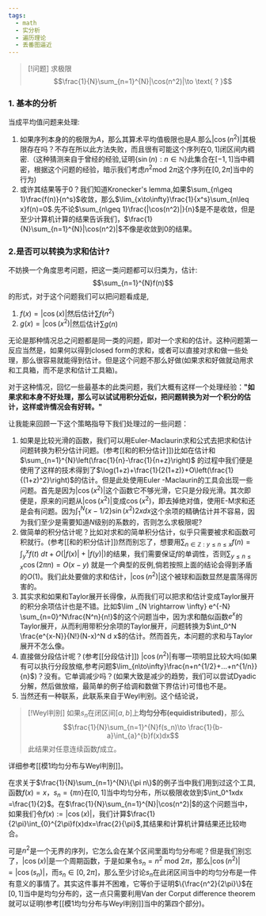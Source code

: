 ```yaml
---
tags:
  - math
  - 实分析
  - 遍历理论
  - 丢番图逼近
---
```


> [!问题]
>求极限
> $$\frac{1}{N}\sum_{n=1}^{N}|\cos(n^2)|\to \text{ ? }$$
> 

### 1. 基本的分析
当成平均值问题来处理:
1.  如果序列本身的的极限为$A$，那么其算术平均值极限也是$A$.那么$|\cos(n^2)|$其极限存在吗？不存在所以此方法失败，而且很有可能这个序列在$0,1]$闭区间内稠密.（这种猜测来自于曾经的经验,证明$\{\sin(n):n\in\mathbb{N}\}$此集合在$[-1,1]$当中稠密，根据这个问题的经验，暗示我们考虑$n^2\text{mod } 2\pi$这个序列在$[0,2\pi]$当中的行为)
2.  或许其结果等于0？我们知道Kronecker's lemma,如果$\sum_{n\geq 1}\frac{f(n)}{n^s}$收敛，那么$\lim_{x\to\infty}\frac{1}{x^s}\sum_{n\leq x}f(n)=0$.先不论$\sum_{n\geq 1}\frac{|\cos(n^2)|}{n}$是不是收敛，但是至少计算机计算的结果告诉我们，$\frac{1}{N}\sum_{n=1}^{N}|\cos(n^2)|$不像是收敛到0的结果。
### 2.是否可以转换为求和估计?
不妨换一个角度思考问题，把这一类问题都可以归类为，估计:
$$\sum_{n=1}^{N}f(n)$$的形式，对于这个问题我们可以把问题看成是,
1.  $f(x)=|\cos(x)|$然后估计$\sum f(n^2)$
2.  $g(x)=|\cos(x^2)|$然后估计$\sum g(n)$



无论是那种情况总之问题都是同一类的问题，即对一个求和的估计。这种问题第一反应当然是，如果何以得到closed form的求和，或者可以直接对求和做一些处理，那么很容易就能得到估计。但是这个问题不那么好做(如果求和好做就动用求和工具箱，而不是求和估计工具箱)。


对于这种情况，回忆一些最基本的此类问题，我们大概有这样一个处理经验：**"如果求和本身不好处理，那么可以试试用积分近似，把问题转换为对一个积分的估计，这样或许情况会有好转。"**

让我能来回顾一下这个策略指导下我们处理过的一些问题：

1.  如果是比较光滑的函数，我们可以用Euler-Maclaurin求和公式去把求和估计问题转换为积分估计问题。(参考[[和的积分估计]])比如在估计和$\sum_{n=1}^{N}\left(\frac{1}{n}-\frac{1}{n+z}\right)$ 的过程中我们便是使用了这样的技术得到了$\log(1+z)+\frac{1}{2(1+z)}+O\left(\frac{1}{(1+z)^2}\right)$的估计。但是此处使用Euler -Maclaurin的工具会出现一些问题。首先是因为$|\cos(x^2)|$这个函数它不够光滑，它只是分段光滑。其次即便是，原来的问题从$|\cos(x^2)|$变成$\cos(x^2)$，即去掉绝对值，使用E-M求和还是会有问题。因为$\int_{1}^{N}\{x-1/2\}\sin(x^2)2xdx$这个余项的精确估计并不容易，因为我们至少是需要知道$N$级别的系数的，否则怎么求极限呢?
2.  做简单的积分估计呢？比如对求和的简单积分估计，似乎只需要被求和函数可积就行。(参考[[和的积分估计]])然而别忘了，想要用$\sum_{n\in{\mathbb{Z}}:y\leq n\leq x}f(n)=\int_{y}^{x}f(t)\ dt+O(|f(x)|+|f(y)|)$的结果，我们需要保证$f$的单调性，否则$\sum_{y\leq n \le x}\cos(2\pi n)=O(x-y)$ 就是一个典型的反例,倘若按照上面的结论会得到矛盾的$O(1)$。我们此处要做的求和估计，$|\cos(n^2)|$这个被球和函数显然是震荡得厉害的。
3.  其实求和如果和Taylor展开长得像，从而我们可以把求和估计变成Taylor展开的积分余项估计也是不错。比如$\lim _{N \rightarrow \infty} e^{-N} \sum_{n=0}^N\frac{N^n}{n!}$的这个问题当中，因为求和酷似函数$e^x$的Taylor展开，从而利用带积分余项的Taylor展开，问题转换为$\int_0^N \frac{e^{x-N}}{N!}(N-x)^N d x$的估计。然而首先，本问题的求和与Taylor展开不怎么像。
4.  直接做分段估计呢？(参考[[分段估计]]) $|\cos(n^2)|$有哪一项明显比较大吗(如果有可以执行分段放缩,参考问题$\lim_{n\to\infty}\frac{n+n^{1/2}+...+n^{1/n}}{n}$)？没有。它单调减少吗？(如果大致是减少的趋势，我们可以尝试Dyadic分解，然后做放缩，最简单的例子给调和数做下界估计)可惜也不是。
5.  当然还有一种联系，此联系来自于Weyl判别。这个结论说，

> [!Weyl判别]
> 如果$s_n$在闭区间$[a,b]$上**均匀分布(equidistributed)**，那么$$\frac{1}{N}\sum_{n=1}^{N}f(s_n)\to
>     \frac{1}{b-a}\int_{a}^{b}f(x)dx$$此结果对任意连续函数$f$成立。

详细参考[[模1均匀分布与Weyl判别]]。

在求关于$\frac{1}{N}\sum_{n=1}^{N}\{\pi n\}$的例子当中我们用到过这个工具,函数$f(x)=x$，$s_n=\{\pi n\}$在$[0,1]$当中均匀分布，所以极限收敛到$\int_0^1xdx =\frac{1}{2}$。在$\frac{1}{N}\sum_{n=1}^{N}|\cos(n^2)|$的这个问题当中，如果我们令$f(x):=|\cos(x)|$，我们计算$\frac{1}{2\pi}\int_{0}^{2\pi}f(x)dx=\frac{2}{\pi}$,其结果和计算机计算结果还比较吻合。

可是$n^2$是一个无界的序列，它怎么会在某个区间里面均匀分布呢？但是我们别忘了，$|\cos(x)|$是一个周期函数，于是如果令$s_n=n^2\text{ mod }2\pi$，那么$|\cos(n^2)| =|\cos(s_n)|$，而$s_n \in[0,2\pi]$，那么至少讨论$s_n$在此闭区间当中的均匀分布是一件有意义的事情了。其实这件事并不困难，它等价于证明$\{\frac{n^2}{2\pi}\}$在$[0,1]$当中是均匀分布的，这一点只需要利用Van der Corput difference theorem就可以证明(参考[[模1均匀分布与Weyl判别]]当中的第四个部分)。











